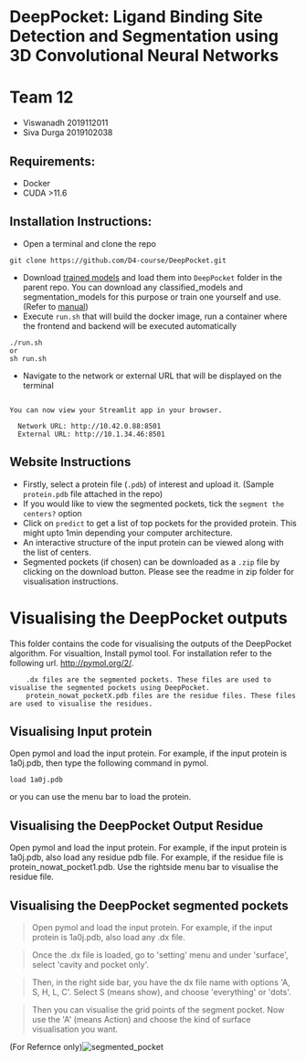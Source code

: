 # DeepPocket: Ligand Binding Site Detection and Segmentation using 3D Convolutional Neural Networks
# Team 12
- Viswanadh  2019112011
- Siva Durga 2019102038
## Requirements: 
- Docker
- CUDA >11.6

## Installation Instructions:
- Open a terminal and clone the repo
```
git clone https://github.com/D4-course/DeepPocket.git
```
- Download [trained models](https://iiitaphyd-my.sharepoint.com/:f:/g/personal/rishal_aggarwal_research_iiit_ac_in/EoJSrvuiKPlAluOJLjTzfpcBT2fVRdq8Sr4BMmil0_tvHw?e=Kj7reS) and load them into ```DeepPocket``` folder in the parent repo. You can download any classified_models and segmentation_models for this purpose or train one yourself and use. (Refer to [manual](./MANUAL.md))
- Execute ```run.sh``` that will build the docker image, run a container where the frontend and backend will be executed automatically
```
./run.sh
or
sh run.sh
```
- Navigate to the network or external URL that will be displayed on the terminal
```

You can now view your Streamlit app in your browser.

  Network URL: http://10.42.0.88:8501
  External URL: http://10.1.34.46:8501
```
## Website Instructions
- Firstly, select a protein file (```.pdb```) of interest and upload it. (Sample ```protein.pdb``` file attached in the repo)
- If you would like to view the segmented pockets, tick the ```segment the centers?``` option
- Click on ```predict``` to get a list of top pockets for the provided protein. This might upto 1min depending your computer architecture.
- An interactive structure of the input protein can be viewed along with the list of centers. 
- Segmented pockets (if chosen) can be downloaded as a ```.zip``` file by clicking on the download button. Please see the readme in zip folder for visualisation instructions. 
# Visualising the DeepPocket outputs

This folder contains the code for visualising the outputs of the DeepPocket algorithm. For visualtion, Install pymol tool. For installation refer to the following url. http://pymol.org/2/.

```
    .dx files are the segmented pockets. These files are used to visualise the segmented pockets using DeepPocket.
    protein_nowat_pocketX.pdb files are the residue files. These files are used to visualise the residues.
```

## Visualising Input protein

Open pymol and load the input protein. For example, if the input protein is 1a0j.pdb, then type the following command in pymol.

```
load 1a0j.pdb
```

or you can use the menu bar to load the protein.

## Visualising the DeepPocket Output Residue

Open pymol and load the input protein. For example, if the input protein is 1a0j.pdb, also load any residue pdb file. For example, if the residue file is protein_nowat_pocket1.pdb. Use the rightside menu bar to visualise the residue file.

## Visualising the DeepPocket segmented pockets

>Open pymol and load the input protein. For example, if the input protein is 1a0j.pdb, also load any .dx file. 

>Once the .dx file is loaded, go to 'setting' menu and under 'surface', select 'cavity and pocket only'. 

>Then, in the  right side bar, you have the dx file name with options 'A, S, H, L, C'. Select S (means show), and choose 'everything' or 'dots'. 

>Then you can visualise the grid points of the segment pocket. Now use the 'A' (means Action) and choose the kind of surface visualisation you want.  

(For Refernce only)![segmented_pocket](https://user-images.githubusercontent.com/57574795/196051563-ad175fe5-7052-4eaf-9bd3-9f7d01304432.png)
